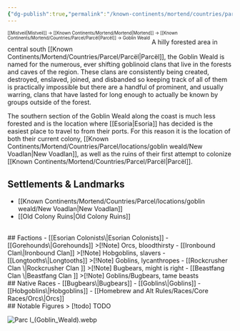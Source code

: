 ```yaml
---
{"dg-publish":true,"permalink":"/known-continents/mortend/countries/parcel/locations/goblin-weald/goblin-weald/"}
---
```


<sup><sup>[[Mistveil\|Mistveil]] → [[Known Continents/Mortend/Mortend\|Mortend]] → [[Known Continents/Mortend/Countries/Parcel/Parcël\|Parcël]] → Goblin Weald</sup></sup> 
A hilly forested area in central south [[Known Continents/Mortend/Countries/Parcel/Parcël\|Parcël]], the Goblin Weald is named for the numerous, ever shifting goblinoid clans that live in the forests and caves of the region. These clans are consistently being created, destroyed, enslaved, joined, and disbanded so keeping track of all of them is practically impossible but there are a handful of prominent, and usually warring, clans that have lasted for long enough to actually be known by groups outside of the forest.

The southern section of the Goblin Weald along the coast is much less forested and is the location where [[Esoria\|Esoria]] has decided is the easiest place to travel to from their ports. For this reason it is the location of both their current colony, [[Known Continents/Mortend/Countries/Parcel/locations/goblin weald/New Voadlan\|New Voadlan]], as well as the ruins of their first attempt to colonize [[Known Continents/Mortend/Countries/Parcel/Parcël\|Parcël]]. 

## Settlements & Landmarks
- [[Known Continents/Mortend/Countries/Parcel/locations/goblin weald/New Voadlan\|New Voadlan]]
- [[Old Colony Ruins\|Old Colony Ruins]]
<br>
## Factions
- [[Esorian Colonists\|Esorian Colonists]]
- [[Gorehounds\|Gorehounds]]
>[!Note] Orcs, bloodthirsty
- [[Ironbound Clan\|Ironbound Clan]]
>[!Note] Hobgoblins, slavers
- [[Longtooths\|Longtooths]] 
>[!Note] Goblins, lycanthropes
- [[Rockcrusher Clan \|Rockcrusher Clan ]]
>[!Note] Bugbears, might is right
- [[Beastfang Clan \|Beastfang Clan ]]
>[!Note] Goblins/Bugbears, tame beasts
<br>
## Native Races
- [[Bugbears\|Bugbears]]
- [[Goblins\|Goblins]]
- [[Hobgoblins\|Hobgoblins]]
- [[Homebrew and Alt Rules/Races/Core Races/Orcs\|Orcs]]
<br>
## Notable Figures
> [!todo] TODO

![Parc l_(Goblin_Weald).webp](/img/user/Attachments/Parc%20l_(Goblin_Weald).webp)